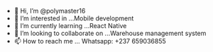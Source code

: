 - 👋 Hi, I’m @polymaster16
- 👀 I’m interested in ...Mobile development 
- 🌱 I’m currently learning ...React Native
- 💞️ I’m looking to collaborate on ...Warehouse management system
- 📫 How to reach me ... Whatsapp: +237 659036855

<!---
polymaster16/polymaster16 is a ✨ special ✨ repository because its `README.md` (this file) appears on your GitHub profile.
You can click the Preview link to take a look at your changes.
--->
